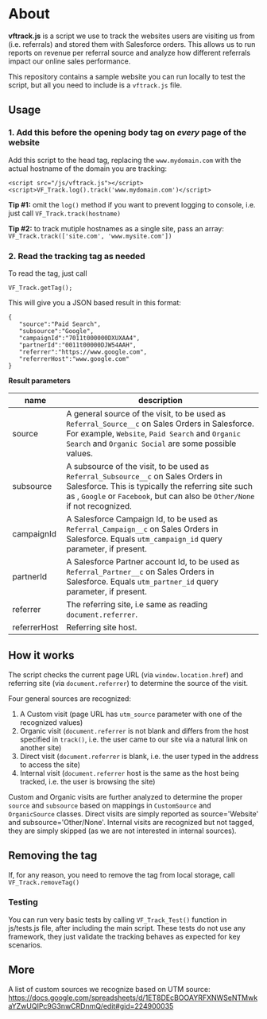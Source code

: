 
# About #

**vftrack.js** is a script we use to track the websites users are visiting us from (i.e. referrals) and stored them with Salesforce orders. This allows us to run reports on revenue per referral source and analyze how different referrals impact our online sales performance.

This repository contains a sample website you can run locally to test the script, but all you need to include is a `vftrack.js` file.

## Usage ##


### 1. Add this before the opening body tag on *every* page of the website

Add this script to the head tag, replacing the `www.mydomain.com` with the actual hostname of the domain you are tracking:

    <script src="/js/vftrack.js"></script>    
    <script>VF_Track.log().track('www.mydomain.com')</script>

**Tip #1:** omit the `log()` method if you want to prevent logging to console, i.e. just call `VF_Track.track(hostname)`

**Tip #2:**  to track mutiple hostnames as a single site, pass an array:  `VF_Track.track(['site.com', 'www.mysite.com'])`

### 2. Read the tracking tag as needed

To read the tag, just call

	VF_Track.getTag(); 

This will give you a JSON based result in this format:

    {
       "source":"Paid Search",
       "subsource":"Google",
       "campaignId":"7011t000000DXUXAA4",
       "partnerId":"0011t00000DJW54AAH",
       "referrer":"https://www.google.com",
       "referrerHost":"www.google.com"
    }

**Result parameters**

| name | description |
|--|--|
| source | A general source of the visit, to be used as `Referral_Source__c` on Sales Orders in Salesforce. For example, `Website`, `Paid Search` and `Organic Search` and `Organic Social` are some possible values.
|subsource| A subsource of the visit, to be used as `Referral_Subsource__c` on Sales Orders in Salesforce. This is typically the referring site such as , `Google` or `Facebook`, but can also be `Other/None` if not recognized.
|campaignId| A Salesforce Campaign Id, to be used as `Referral_Campaign__c` on Sales Orders in Salesforce. Equals `utm_campaign_id` query parameter, if present. 
|partnerId| A Salesforce Partner account Id, to be used as `Referral_Partner__c` on Sales Orders in Salesforce. Equals `utm_partner_id` query parameter, if present.
|referrer| The referring site, i.e same as reading `document.referrer`.
|referrerHost| Referring site host.


## How it works ##

The script checks the current page URL (via `window.location.href`) and referring site (via `document.referrer`) to determine the source of the visit.  

Four general sources are recognized:

1. A Custom visit (page URL has `utm_source` parameter with one of the recognized values)
2. Organic visit (`document.referrer` is not blank and differs from the host specified in `track()`, i.e. the user came to our site via a natural link on another site)
3. Direct visit (`document.referrer` is blank, i.e. the user typed in the address to access the site)
4. Internal visit (`document.referrer` host is the same as the host being tracked, i.e. the user is browsing the site)

Custom and Organic visits are further analyzed to determine the proper `source` and `subsource` based on mappings in `CustomSource` and `OrganicSource` classes.
Direct visits are simply reported as source='Website' and subsource='Other/None'.
Internal visits are recognized but not tagged, they are simply skipped (as we are not interested in internal sources).

## Removing the tag ##

If, for any reason, you need to remove the tag from local storage, call `VF_Track.removeTag()`

### Testing ###

You can run very basic tests by calling `VF_Track_Test()` function in js/tests.js file, after including the main script.
These tests do not use any framework, they just validate the tracking behaves as expected for key scenarios.

## More ##

A list of custom sources we recognize based on UTM source:
https://docs.google.com/spreadsheets/d/1ET8DEcBOOAYRFXNWSeNTMwkaYZwUQIPc9G3nwCRDnmQ/edit#gid=224900035